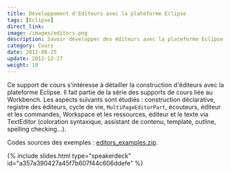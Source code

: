 ```yaml
---
title: Développement d'Editeurs avec la plateforme Eclipse
tags: [Eclipse]
direct_link:
image: /images/editors.png
description: Savoir développer des éditeurs avec la plateforme Eclipse.
category: Cours
date: 2012-06-25
update: 2012-12-27
weight: 10
---
```


Ce support de cours s'intéresse à détailler la construction d'éditeurs avec la plateforme Eclipse. Il fait partie de la série des supports de cours liée au Workbench. Les aspects suivants sont étudiés : construction déclarative, registre des éditeurs, cycle de vie, `MultiPageEditorPart`, écouteurs, éditeur et les commandes, Workspace et les ressources, éditeur et le texte via TextEditor (coloration syntaxique, assistant de contenu, template, outline, spelling checking...).

Codes sources des exemples : [editors_examples.zip](/files/editors_examples.zip).

{% include slides.html type="speakerdeck" id="a357a390427a45f7b607f44c606ddefe" %}
